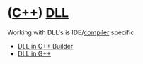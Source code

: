 # ([C++](Cpp.md)) [DLL](CppDll.md)

Working with DLL's is IDE/[compiler](CppCompiler.md) specific.

-   [DLL in C++ Builder](CppBuilderDll.md)
-   [DLL in G++](CppGppDll.md)

